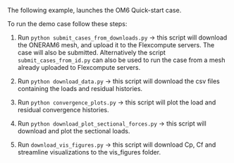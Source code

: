 The following example, launches the OM6 Quick-start case.

To run the demo case follow these steps:

1. Run `python submit_cases_from_downloads.py` -> this script will download the ONERAM6 mesh, and upload it to the Flexcompute servers. The case will also be submitted. Alternatively the script `submit_cases_from_id.py` can also be used to run the case from a mesh already uploaded to Flexcompute servers.

2. Run `python download_data.py` -> this script will download the csv files containing the loads and residual histories.

3. Run `python convergence_plots.py` -> this script will plot the load and residual convergence histories.

4. Run `python download_plot_sectional_forces.py` -> this script will download and plot the sectional loads.

5. Run `download_vis_figures.py` -> this script will download Cp, Cf and streamline visualizations to the vis_figures folder.



